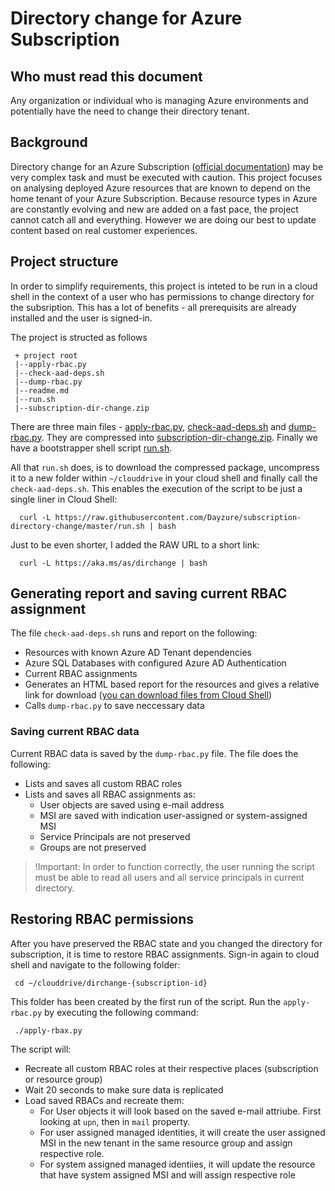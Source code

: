 # Directory change for Azure Subscription
## Who must read this document
Any organization or individual who is managing Azure environments and potentially have the need to change their directory tenant.

## Background
Directory change for an Azure Subscription ([official documentation](https://docs.microsoft.com/en-us/azure/active-directory/fundamentals/active-directory-how-subscriptions-associated-directory)) may be very complex task and must be executed with caution.
This project focuses on analysing deployed Azure resources that are known to depend on the home tenant of your Azure Subscription. 
Because resource types in Azure are constantly evolving and new are added on a fast pace, the project cannot catch all and everything.
However we are doing our best to update content based on real customer experiences.


## Project structure
In order to simplify requirements, this project is inteted to be run in a cloud shell in the context of a user 
who has permissions to change directory for the subsription.
This has a lot of benefits - all prerequisits are already installed and the user is signed-in.

The project is structed as follows
```
 + project root
 |--apply-rbac.py
 |--check-aad-deps.sh
 |--dump-rbac.py
 |--readme.md
 |--run.sh
 |--subscription-dir-change.zip
```

There are three main files - [apply-rbac.py](./apply-rbac.py), [check-aad-deps.sh](./check-aad-deps.sh) and [dump-rbac.py](./dump-rbac.py). 
They are compressed into [subscription-dir-change.zip](./subscription-dir-change.zip). 
Finally we have a bootstrapper shell script [run.sh](./run.sh).

All that `run.sh` does, is to download the compressed package, uncompress it to a new folder within `~/clouddrive` in your cloud shell and finally
call the `check-aad-deps.sh`. This enables the execution of the script to be just a single liner in Cloud Shell:

```
  curl -L https://raw.githubusercontent.com/Dayzure/subscription-directory-change/master/run.sh | bash
```

Just to be even shorter, I added the RAW URL to a short link:
```
  curl -L https://aka.ms/as/dirchange | bash
```

## Generating report and saving current RBAC assignment
The file `check-aad-deps.sh` runs and report on the following:

 * Resources with known Azure AD Tenant dependencies
 * Azure SQL Databases with configured Azure AD Authentication
 * Current RBAC assignments
 * Generates an HTML based report for the resources and gives a relative link for download ([you can download files from Cloud Shell](https://docs.microsoft.com/en-us/azure/cloud-shell/using-the-shell-window#upload-and-download-files))
 * Calls `dump-rbac.py` to save neccessary data

 ### Saving current RBAC data
 Current RBAC data is saved by the `dump-rbac.py` file. The file does the following:

  * Lists and saves all custom RBAC roles
  * Lists and saves all RBAC assignments as:
    * User objects are saved using e-mail address
    * MSI are saved with indication user-assigned or system-assigned MSI
    * Service Principals are not preserved
    * Groups are not preserved

> !Important: In order to function correctly, the user running the script must be able to read all users and all service principals in current directory.

## Restoring RBAC permissions
After you have preserved the RBAC state and you changed the directory for subscription, it is time to restore RBAC assignments.
Sign-in again to cloud shell and navigate to the following folder:

```
 cd ~/clouddrive/dirchange-{subscription-id}
```

This folder has been created by the first run of the script.
Run the `apply-rbac.py` by executing the following command:

```
 ./apply-rbax.py
```

The script will:

* Recreate all custom RBAC roles at their respective places (subscription or resource group)
* Wait 20 seconds to make sure data is replicated
* Load saved RBACs and recreate them:
    * For User objects it will look based on the saved e-mail attriube. First looking at `upn`, then in `mail` property.
    * For user assigned managed identities, it will create the user assigned MSI in the new tenant in the same resource group and assign respective role.
    * For system assigned managed identiies, it will update the resource that have system assigned MSI and will assign respective role 